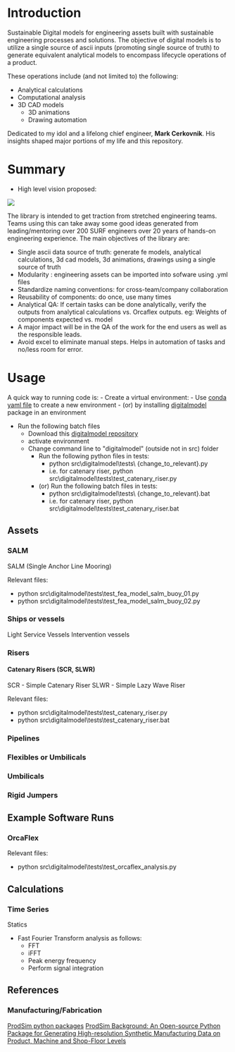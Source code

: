 # Introduction

Sustainable Digital models for engineering assets built with sustainable engineering processes and solutions. The objective of digital models is to utilize a single source of ascii inputs (promoting single source of truth) to generate equivalent analytical models to encompass lifecycle operations of a product. 

These operations include (and not limited to) the following:
- Analytical calculations
- Computational analysis
- 3D CAD models
    - 3D animations
    - Drawing automation

Dedicated to my idol and a lifelong chief engineer, **Mark Cerkovnik**. His insights shaped major portions of my life and this repository.

# Summary

- High level vision proposed:
<img src="docs/digital_model_architecure.svg" width=auto, height=auto/>

The library is intended to get traction from stretched engineering teams. Teams using this can take away some good ideas generated from leading/mentoring over 200 SURF engineers over 20 years of hands-on engineering experience. The main objectives of the library are:
- Single ascii data source of truth: generate fe models, analytical calculations, 3d cad models, 3d animations, drawings using a single source of truth
- Modularity : engineering assets can be imported into sofware using .yml files
- Standardize naming conventions: for cross-team/company collaboration
- Reusability of components: do once, use many times
- Analytical QA: If certain tasks can be done analytically, verify the outputs from analytical calculations vs. Orcaflex outputs. eg: Weights of components expected vs. model
- A major impact will be in the QA of the work for the end users as well as the responsible leads. 
- Avoid excel to eliminate manual steps. Helps in automation of tasks and no/less room for error.

# Usage

A quick way to running code is:
    - Create a virtual environment:
        - Use [conda yaml file](https://raw.githubusercontent.com/vamseeachanta/digitalmodel/master/dev_tools/environment.yml) to create a new environment
        - (or) by installing [digitalmodel]((https://github.com/vamseeachanta/digitalmodel)) package in an environment
- Run the following batch files
    - Download this [digitalmodel repository](https://github.com/vamseeachanta/digitalmodel)
    - activate environment
    - Change command line to "digitalmodel" (outside not in src) folder
        - Run the following python files in tests:
            - python src\digitalmodel\tests\ {change_to_relevant}.py
            - i.e. for catenary riser, python src\digitalmodel\tests\test_catenary_riser.py
        - (or) Run the following batch files in tests:
            - python src\digitalmodel\tests\ {change_to_relevant}.bat
            - i.e. for catenary riser, python src\digitalmodel\tests\test_catenary_riser.bat


## Assets


### SALM

SALM (Single Anchor Line Mooring)

Relevant files:
- python src\digitalmodel\tests\test_fea_model_salm_buoy_01.py
- python src\digitalmodel\tests\test_fea_model_salm_buoy_02.py

### Ships or vessels

Light Service Vessels
Intervention vessels

### Risers

#### Catenary Risers (SCR, SLWR)

SCR - Simple Catenary Riser
SLWR - Simple Lazy Wave Riser

Relevant files:
- python src\digitalmodel\tests\test_catenary_riser.py
- python src\digitalmodel\tests\test_catenary_riser.bat

### Pipelines



### Flexibles or Umbilicals

### Umbilicals

### Rigid Jumpers


## Example Software Runs

### OrcaFlex

Relevant files:
- python src\digitalmodel\tests\test_orcaflex_analysis.py

## Calculations

### Time Series 

Statics
- Fast Fourier Transform analysis as follows:
    - FFT
    - iFFT
    - Peak energy frequency
    - Perform signal integration

## References


### Manufacturing/Fabrication

[ProdSim python packages](https://github.com/FuchsTom/ProdSim)
[ProdSim Background: An Open-source Python Package for Generating High-resolution Synthetic Manufacturing Data on Product, Machine and Shop-Floor Levels](https://www.sciencedirect.com/science/article/pii/S2212827122004395)
